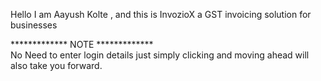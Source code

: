 Hello I am Aayush Kolte , and this is InvozioX a GST invoicing solution for businesses<br>

************* NOTE *************<br>
No Need to enter login details just simply clicking and moving ahead will also take you forward.
